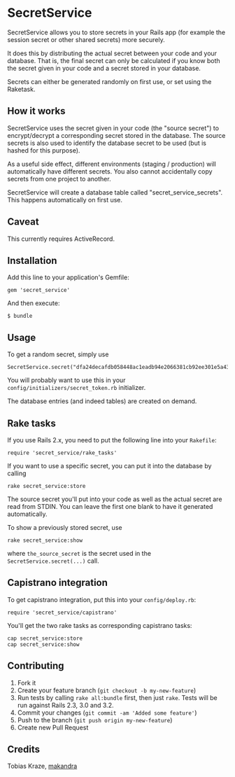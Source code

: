 # SecretService

SecretService allows you to store secrets in your Rails app (for example the
session secret or other shared secrets) more securely.

It does this by distributing the actual secret between your code and your
database. That is, the final secret can only be calculated if you know both the
secret given in your code and a secret stored in your database.

Secrets can either be generated randomly on first use, or set using the
Raketask.


## How it works

SecretService uses the secret given in your code (the "source secret") to
encrypt/decrypt a corresponding secret stored in the database. The source
secrets is also used to identify the database secret to be used (but is hashed
for this purpose).

As a useful side effect, different environments (staging / production) will
automatically have different secrets. You also cannot accidentally copy secrets
from one project to another.

SecretService will create a database table called "secret_service_secrets".
This happens automatically on first use.

## Caveat

This currently requires ActiveRecord.


## Installation

Add this line to your application's Gemfile:

    gem 'secret_service'

And then execute:

    $ bundle


## Usage

To get a random secret, simply use

    SecretService.secret("dfa24decafdb058448ac1eadb94e2066381cb92ee301e5a43d556555b61c7ea599e06be870e1d90c655c1b56cea172622d2b04a5e986faed42cbae684c5523c9")

You will probably want to use this in your
`config/initializers/secret_token.rb` initializer.

The database entries (and indeed tables) are created on demand.


## Rake tasks

If you use Rails 2.x, you need to put the following line into your `Rakefile`:

    require 'secret_service/rake_tasks'

If you want to use a specific secret, you can put it into the database by calling

    rake secret_service:store

The source secret you'll put into your code as well as the actual secret are
read from STDIN. You can leave the first one blank to have it generated
automatically.

To show a previously stored secret, use

    rake secret_service:show

where `the_source_secret` is the secret used in the `SecretService.secret(...)`
call.


## Capistrano integration

To get capistrano integration, put this into your `config/deploy.rb`:

    require 'secret_service/capistrano'

You'll get the two rake tasks as corresponding capistrano tasks:

    cap secret_service:store
    cap secret_service:show


## Contributing

1. Fork it
2. Create your feature branch (`git checkout -b my-new-feature`)
3. Run tests by calling `rake all:bundle` first, then just `rake`. Tests will
   be run against Rails 2.3, 3.0 and 3.2.
4. Commit your changes (`git commit -am 'Added some feature'`)
5. Push to the branch (`git push origin my-new-feature`)
6. Create new Pull Request


## Credits

Tobias Kraze, [makandra](http://makandra.com)
